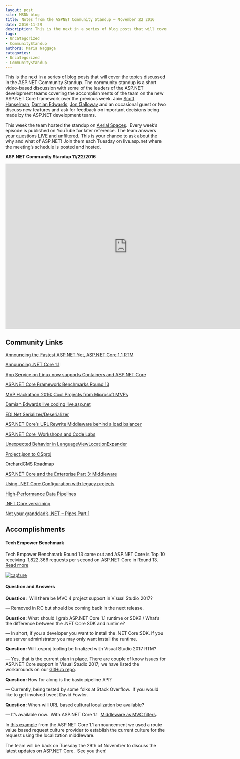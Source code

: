 ```yaml
---
layout: post
site: MSDN blog
title: Notes from the ASPNET Community Standup – November 22 2016
date: 2016-11-29
description: This is the next in a series of blog posts that will cover the topics discussed in the ASP.NET Community Standup. The community standup is a short video-based discussion with some of the leaders of the ASP.NET development teams covering the accomplishments of the team on the new ASP.NET Core framework over the previous week....
tags: 
- Uncategorized
- CommunityStandup
authors: Maria Naggaga
categories: 
- Uncategorized
- CommunityStandup
---
```


This is the next in a series of blog posts that will cover the topics discussed in the ASP.NET Community Standup. The community standup is a short video-based discussion with some of the leaders of the ASP.NET development teams covering the accomplishments of the team on the new ASP.NET Core framework over the previous week. Join [Scott Hanselman](https://twitter.com/shanselman), [Damian Edwards](https://twitter.com/damianedwards), [Jon Galloway](https://twitter.com/jongalloway) and an occasional guest or two discuss new features and ask for feedback on important decisions being made by the ASP.NET development teams.

This week the team hosted the standup on [Aerial Spaces](https://twitter.com/useAerial/status/801263711021318144).  Every week’s episode is published on YouTube for later reference. The team answers your questions LIVE and unfiltered. This is your chance to ask about the why and what of ASP.NET! Join them each Tuesday on live.asp.net where the meeting’s schedule is posted and hosted.

<span id="more-8255"></span>

**ASP.NET Community Standup 11/22/2016**

<iframe width="760" height="515" allowfullscreen="allowfullscreen" frameborder="0" src="https://www.youtube.com/embed/ImFTzxmCPkc?list=PL0M0zPgJ3HSftTAAHttA3JQU4vOjXFquF"></iframe>

## Community Links

[Announcing the Fastest ASP.NET Yet, ASP.NET Core 1.1 RTM](https://blogs.msdn.microsoft.com/webdev/2016/11/16/announcing-asp-net-core-1-1/)

[Announcing .NET Core 1.1](https://blogs.msdn.microsoft.com/dotnet/2016/11/16/announcing-net-core-1-1/#user-content-performance)

[App Service on Linux now supports Containers and ASP.NET Core](https://azure.microsoft.com/en-us/blog/app-service-on-linux-now-supports-containers-and-asp-net-core/)

[ASP.NET Core Framework Benchmarks Round 13](https://www.techempower.com/blog/2016/11/16/framework-benchmarks-round-13/)

[MVP Hackathon 2016: Cool Projects from Microsoft MVPs](https://blogs.msdn.microsoft.com/webdev/2016/11/22/mvp-hackathon-2016/)

[Damian Edwards live coding live.asp.net](https://www.youtube.com/watch?v=oHOB1QjqbGg)

[EDI.Net Serializer/Deserializer](https://github.com/indice-co/EDI.Net)

[ASP.NET Core’s URL Rewrite Middleware behind a load balancer](http://blog.treeloop.com/asp-net-core-url-rewrite-module-behind-load-balancer/)

[ASP.NET Core  Workshops and Code Labs](https://channel9.msdn.com/Series/aspnetmonsters/ASPNET-Monsters-79-Code-Labs-with-Jon-Galloway)

[Unexpected Behavior in LanguageViewLocationExpander](http://www.hishambinateya.com/unexpected-behavior-in-languageviewlocationexpander)

[Project.json to CSproj](https://www.stevejgordon.co.uk/project-json-replaced-by-csproj)

[OrchardCMS Roadmap](https://github.com/OrchardCMS/Orchard2/wiki/Roadmap)

[ASP.NET Core and the Enterprise Part 3: Middleware](http://odetocode.com/blogs/scott/archive/2016/11/22/asp-net-core-and-the-enterprise-part-3-middleware.aspx)

[Using .NET Core Configuration with legacy projects](http://benfoster.io/blog/net-core-configuration-legacy-projects)

[High-Performance Data Pipelines](https://github.com/dotnet/corefxlab/blob/master/docs/roadmap.md)

[.NET Core versioning](https://blogs.infosupport.com/net-core-versioning/)

[Not your granddad’s .NET – Pipes Part 1](https://cetus.io/tim/Part-1-Not-your-grandads-dotnet/)

## Accomplishments

#### Tech Empower Benchmark

Tech Empower Benchmark Round 13 came out and ASP.NET Core is Top 10 receiving  1,822,366 requests per second on ASP.NET Core in Round 13.  [Read more](https://www.techempower.com/blog/2016/11/16/framework-benchmarks-round-13/)

[![capture](https://msdnshared.blob.core.windows.net/media/2016/11/Capture28.png)](https://msdnshared.blob.core.windows.net/media/2016/11/Capture28.png)

#### Question and Answers

**Question:**  Will there be MVC 4 project support in Visual Studio 2017?

— Removed in RC but should be coming back in the next release.

**Question:** What should I grab ASP.NET Core 1.1 runtime or SDK? / What’s the difference between the .NET Core SDK and runtime?

— In short, if you a developer you want to install the .NET Core SDK. If you are server administrator you may only want install the runtime.

**Question:** Will .csproj tooling be finalized with Visual Studio 2017 RTM?

— Yes, that is the current plan in place. There are couple of know issues for ASP.NET Core support in Visual Studio 2017; we have listed the workarounds on our [GitHub repo](https://github.com/aspnet/Tooling/blob/master/known-issues-vs2017.md).

**Question:** How for along is the basic pipeline API?

— Currently, being tested by some folks at Stack Overflow.  If you would like to get involved tweet David Fowler.

**Question:** When will URL based cultural localization be available?

— It’s available now.  With ASP.NET Core 1.1  [Middleware as MVC filters](https://blogs.msdn.microsoft.com/webdev/2016/10/25/announcing-asp-net-core-1-1-preview-1/).

In [this example](https://blogs.msdn.microsoft.com/webdev/2016/10/25/announcing-asp-net-core-1-1-preview-1/) from the ASP.NET Core 1.1 announcement we used a route value based request culture provider to establish the current culture for the request using the localization middleware.

The team will be back on Tuesday the 29th of November to discuss the latest updates on ASP.NET Core.  See you then!
